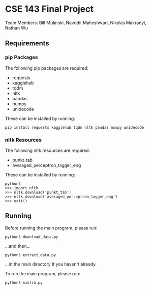 # CSE 143 Final Project

Team Members: Bill Mularski, Navodit Maheshwari, Nikolas Makranyi, Nathan Wu

## Requirements

### pip Packages

The following pip packages are required:
 - requests
 - kagglehub
 - tqdm
 - nltk
 - pandas
 - numpy
 - unidecode

These can be installed by running:
```
pip install requests kagglehub tqdm nltk pandas numpy unidecode
```

### nltk Resources

The following nltk resources are required:
 - punkt_tab
 - averaged_perceptron_tagger_eng

These can be installed by running:
```
python3
>>> import nltk
>>> nltk.download('punkt_tab')
>>> nltk.download('averaged_perceptron_tagger_eng')
>>> exit()
```

## Running

Before running the main program, please run:
```
python3 download_data.py
```
...and then...
```
python3 extract_data.py
```
...in the main directory if you haven't already.

To run the main program, please run:
```
python3 madlib.py
```
